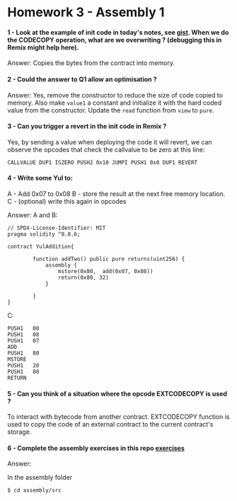 # Homework 3 - Assembly 1

#### 1 - Look at the example of init code in today's notes, see <a href="https://gist.github.com/extropyCoder/4243c0f90e6a6e97006a31f5b9265b94">gist</a>. When we do the CODECOPY operation, what are we overwriting ? (debugging this in Remix might help here).

Answer:
Copies the bytes from the contract into memory.

#### 2 - Could the answer to Q1 allow an optimisation ?

Answer:
Yes, remove the constructor to reduce the size of code copied to memory. Also make `value1` a constant and initialize it with the hard coded value from the constructor. Update the `read` function from `view` to `pure`.

#### 3 - Can you trigger a revert in the init code in Remix ?

Yes, by sending a value when deploying the code it will revert, we can observe the opcodes that check the callvalue to be zero at this line:

```
CALLVALUE DUP1 ISZERO PUSH2 0x10 JUMPI PUSH1 0x0 DUP1 REVERT
```

#### 4 - Write some Yul to:

A - Add 0x07 to 0x08
B - store the result at the next free memory location.
C - (optional) write this again in opcodes

Answer:
A and B:

```
// SPDX-License-Identifier: MIT
pragma solidity ^0.8.6;

contract YulAddition{

        function addTwo() public pure returns(uint256) {
            assembly {
                mstore(0x80,  add(0x07, 0x08))
                return(0x80, 32)
            }

        }
}
```

C:

```
PUSH1   00
PUSH1   08
PUSH1   07
ADD
PUSH1   80
MSTORE
PUSH1   20
PUSH1   80
RETURN
```

#### 5 - Can you think of a situation where the opcode EXTCODECOPY is used ?

To interact with bytecode from another contract. EXTCODECOPY function is used to copy the code of an external contract to the current contract's storage.

#### 6 - Complete the assembly exercises in this repo <a href="https://github.com/ExtropyIO/ExpertSolidityBootcamp">exercises</a>

Answer:

In the assembly folder

```shell
$ cd assembly/src
```
